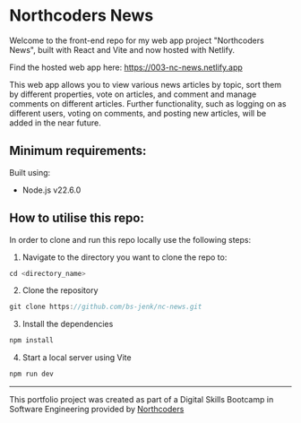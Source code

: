 # Northcoders News

Welcome to the front-end repo for my web app project "Northcoders News", built with React and Vite and now hosted with Netlify. 

Find the hosted web app here: https://003-nc-news.netlify.app

This web app allows you to view various news articles by topic, sort them by different properties, vote on articles, and comment and manage comments on different articles. Further functionality, such as logging on as different users, voting on comments, and posting new articles, will be added in the near future.

## Minimum requirements:

Built using:

* Node.js v22.6.0

## How to utilise this repo:

In order to clone and run this repo locally use the following steps:

1. Navigate to the directory you want to clone the repo to:

```js
cd <directory_name>
```

2. Clone the repository

```js
git clone https://github.com/bs-jenk/nc-news.git
```

3. Install the dependencies

```js
npm install
```

4. Start a local server using Vite

```js
npm run dev
```

--- 

This portfolio project was created as part of a Digital Skills Bootcamp in Software Engineering provided by [Northcoders](https://northcoders.com/)
